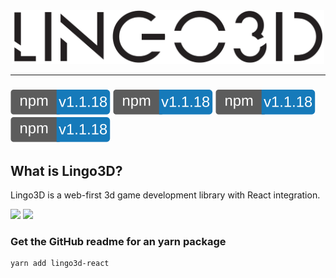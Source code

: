 <div align="center">
  <img width="500px" src="https://github.com/Hubert-HuJianhua/lingo3d-dev/blob/main/image/LINGO3Dlogo.png"/>
</div>


---
### [![npm][npm-image]][npm-url]   [![npm][npm-image]][npm-url]    [![npm][npm-image]][npm-url]   [![npm][npm-image]][npm-url]
[npm-image]: https://github.com/Hubert-HuJianhua/lingo3d-dev/blob/main/image/npm.svg
[npm-url]: https://www.npmjs.com/package/lingo3d-react


## What is Lingo3D?
Lingo3D is a web-first 3d game development library with React integration.

<img src="https://github.com/Hubert-HuJianhua/lingo3d-dev/blob/main/image/applewatch.gif" height="260px" />
<img src="https://github.com/Hubert-HuJianhua/lingo3d-dev/blob/main/image/fairytale.gif" height="260px" />





### Get the GitHub readme for an yarn package
```
yarn add lingo3d-react
```
